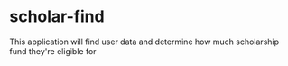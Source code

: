 # scholar-find
This application will find user data and determine how much scholarship fund they're eligible for
